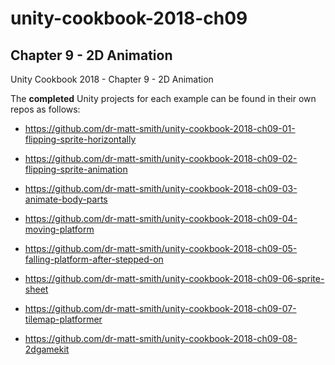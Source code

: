 # unity-cookbook-2018-ch09

## Chapter 9 - 2D Animation

Unity Cookbook 2018 - Chapter 9 - 2D Animation

The **completed** Unity projects for each example can be found in their own repos as follows:

- https://github.com/dr-matt-smith/unity-cookbook-2018-ch09-01-flipping-sprite-horizontally

- https://github.com/dr-matt-smith/unity-cookbook-2018-ch09-02-flipping-sprite-animation

- https://github.com/dr-matt-smith/unity-cookbook-2018-ch09-03-animate-body-parts

- https://github.com/dr-matt-smith/unity-cookbook-2018-ch09-04-moving-platform

- https://github.com/dr-matt-smith/unity-cookbook-2018-ch09-05-falling-platform-after-stepped-on

- https://github.com/dr-matt-smith/unity-cookbook-2018-ch09-06-sprite-sheet

- https://github.com/dr-matt-smith/unity-cookbook-2018-ch09-07-tilemap-platformer

- https://github.com/dr-matt-smith/unity-cookbook-2018-ch09-08-2dgamekit


